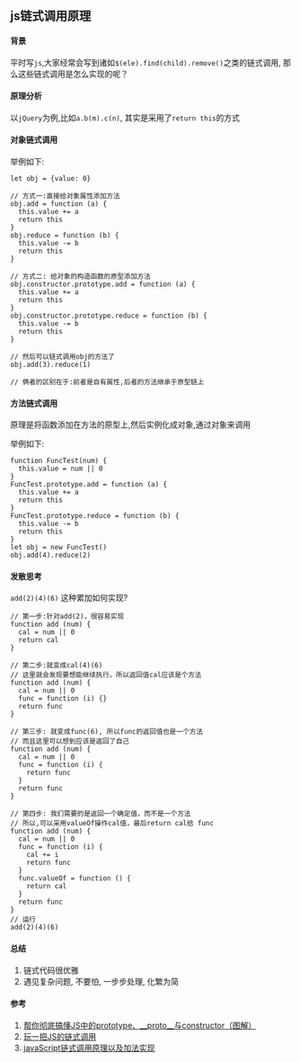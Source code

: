 ## js链式调用原理

#### 背景

平时写`js`,大家经常会写到诸如`$(ele).find(child).remove()`之类的链式调用, 那么这些链式调用是怎么实现的呢？

#### 原理分析

以`jQuery`为例,比如`a.b(m).c(n)`, 其实是采用了`return this`的方式

#### 对象链式调用

举例如下:
```
let obj = {value: 0}

// 方式一:直接给对象属性添加方法
obj.add = function (a) {
  this.value += a
  return this
}
obj.reduce = function (b) {
  this.value -= b
  return this
}

// 方式二: 给对象的构造函数的原型添加方法
obj.constructor.prototype.add = function (a) {
  this.value += a
  return this
}
obj.constructor.prototype.reduce = function (b) {
  this.value -= b
  return this
}

// 然后可以链式调用obj的方法了
obj.add(3).reduce(1)

// 俩者的区别在于:前者是自有属性,后者的方法继承于原型链上
```

#### 方法链式调用
原理是将函数添加在方法的原型上,然后实例化成对象,通过对象来调用

举例如下:
```
function FuncTest(num) {
  this.value = num || 0
}
FuncTest.prototype.add = function (a) {
  this.value += a
  return this
}
FuncTest.prototype.reduce = function (b) {
  this.value -= b
  return this
}
let obj = new FuncTest()
obj.add(4).reduce(2)
```

#### 发散思考

`add(2)(4)(6)` 这种累加如何实现?

```
// 第一步:针对add(2)，很容易实现
function add (num) {
  cal = num || 0
  return cal
}

// 第二步:就变成cal(4)(6)
// 这里就会发现要想能继续执行，所以返回值cal应该是个方法
function add (num) {
  cal = num || 0
  func = function (i) {}
  return func
}

// 第三步: 就变成func(6), 所以func的返回值也是一个方法
// 而且这里可以想到应该是返回了自己
function add (num) {
  cal = num || 0
  func = function (i) {
    return func
  }
  return func
}

// 第四步: 我们需要的是返回一个确定值，而不是一个方法
// 所以,可以采用valueOf操作cal值，最后return cal给 func
function add (num) {
  cal = num || 0
  func = function (i) {
    cal += i
    return func
  }
  func.valueOf = function () {
    return cal
  }
  return func
}
// 运行
add(2)(4)(6)
```

#### 总结
1. 链式代码很优雅
1. 遇见复杂问题, 不要怕, 一步步处理, 化繁为简

#### 参考
1. [帮你彻底搞懂JS中的prototype、__proto__与constructor（图解）](https://blog.csdn.net/cc18868876837/article/details/81211729)
1. [玩一把JS的链式调用](https://www.cnblogs.com/tarol/p/5336666.html)
1. [javaScript链式调用原理以及加法实现](https://segmentfault.com/a/1190000008724608)